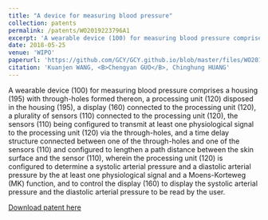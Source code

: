 ```yaml
---
title: "A device for measuring blood pressure"
collection: patents
permalink: /patents/WO2019223796A1
excerpt: 'A wearable device (100) for measuring blood pressure comprises a housing (195) with through-holes formed thereon, a processing unit (120) disposed in the housing (195), a display (160) connected to the processing unit (120), a plurality of sensors (110) connected to the processing unit (120), the sensors (110) being configured to transmit at least one physiological signal to the processing unit (120) via the through-holes, and a time delay structure connected between one of the through-holes and one of the sensors (110) and configured to lengthen a path distance between the skin surface and the sensor (110), wherein the processing unit (120) is configured to determine a systolic arterial pressure and a diastolic arterial pressure by the at least one physiological signal and a Moens-Korteweg (MK) function, and to control the display (160) to display the systolic arterial pressure and the diastolic arterial pressure to be read by the user.'
date: 2018-05-25
venue: 'WIPO'
paperurl: 'https://github.com/GCY/GCY.github.io/blob/master/files/WO2019223796A1.pdf'
citation: 'Kuanjen WANG, <B>Chengyan GUO</B>, Chinghung HUANG'
---
```


A wearable device (100) for measuring blood pressure comprises a housing (195) with through-holes formed thereon, a processing unit (120) disposed in the housing (195), a display (160) connected to the processing unit (120), a plurality of sensors (110) connected to the processing unit (120), the sensors (110) being configured to transmit at least one physiological signal to the processing unit (120) via the through-holes, and a time delay structure connected between one of the through-holes and one of the sensors (110) and configured to lengthen a path distance between the skin surface and the sensor (110), wherein the processing unit (120) is configured to determine a systolic arterial pressure and a diastolic arterial pressure by the at least one physiological signal and a Moens-Korteweg (MK) function, and to control the display (160) to display the systolic arterial pressure and the diastolic arterial pressure to be read by the user.
<!--
<p align="center">
    <img src="/res/patent/pre-ac.png" width="800" height="800">
</p>
-->
[Download patent here](https://github.com/GCY/GCY.github.io/blob/master/files/WO2019223796A1.pdf)

